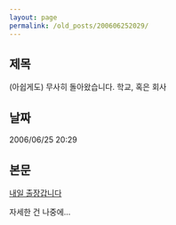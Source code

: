 ```yaml
---
layout: page
permalink: /old_posts/200606252029/
---
```


## 제목
(아쉽게도) 무사히 돌아왔습니다. 학교, 혹은 회사

## 날짜
2006/06/25 20:29

## 본문
<a href="2119866.html" title="">내일 출장갑니다</a> 

자세한 건 나중에...